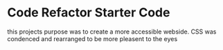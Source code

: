 # Code Refactor Starter Code
this projects purpose was to create a more accessible webside. CSS was 
condenced and rearranged to be more pleasent to the eyes 
